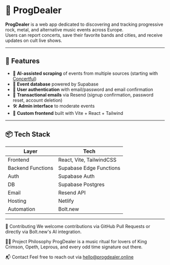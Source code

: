 # 🎸 ProgDealer

**ProgDealer** is a web app dedicated to discovering and tracking progressive rock, metal, and alternative music events across Europe.  
Users can report concerts, save their favorite bands and cities, and receive updates on cult live shows.

---

## 🚀 Features

- 🧠 **AI-assisted scraping** of events from multiple sources (starting with [Concertful](https://concertful.com))
- 📅 **Event database** powered by Supabase
- 🧾 **User authentication** with email/password and email confirmation
- 💌 **Transactional emails** via Resend (signup confirmation, password reset, account deletion)
- 🛠️ **Admin interface** to moderate events
- 🌈 **Custom frontend** built with Vite + React + Tailwind

---

## 📦 Tech Stack

| Layer              | Tech                      |
|-------------------|---------------------------|
| Frontend          | React, Vite, TailwindCSS  |
| Backend Functions | Supabase Edge Functions   |
| Auth              | Supabase Auth             |
| DB                | Supabase Postgres         |
| Email             | Resend API                |
| Hosting           | Netlify                   |
| Automation        | Bolt.new                  |

---

🤝 Contributing
We welcome contributions via GitHub Pull Requests or directly via Bolt.new's AI integration.

🧙‍♂️ Project Philosophy
ProgDealer is a music ritual for lovers of King Crimson, Opeth, Leprous, and every odd time signature out there.

📬 Contact
Feel free to reach out via hello@progdealer.online
